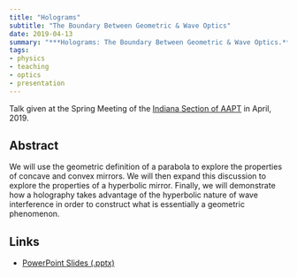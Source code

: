 ```yaml
---
title: "Holograms"
subtitle: "The Boundary Between Geometric & Wave Optics"
date: 2019-04-13
summary: "***Holograms: The Boundary Between Geometric & Wave Optics.*** We will use the geometric definitions of conic sections to explore the properties of concave, convex, and hyperbolic mirrors and then use this to demonstrate how holography takes advantage of wave interference in order to construct what is essentially a geometric phenomenon."
tags:
- physics
- teaching
- optics
- presentation
---
```


Talk given at the Spring Meeting of the [Indiana Section of AAPT](http://www.inaapt.org/) in April, 2019.

Abstract
--------

We will use the geometric definition of a parabola to explore the properties of concave and convex mirrors. We will then expand this discussion to explore the properties of a hyperbolic mirror. Finally, we will demonstrate how a holography takes advantage of the hyperbolic nature of wave interference in order to construct what is essentially a geometric phenomenon.


Links
-------

 * [PowerPoint Slides (.pptx)](holograms.pptx)